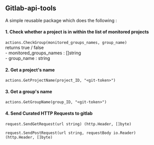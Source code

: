 ## Gitlab-api-tools

A simple reusable package which does the following :

#### 1. Check whether a project is in within the list of monitored projects

``` actions.CheckGroup(monitored_groups_names, group_name)  ``` <br>
       returns true / false <br>
        - monitored_groups_names : []string <br>
        - group_name              : string <br>

#### 2. Get a project's name

``` actions.GetProjectName(project_ID, "<git-token>") ```

#### 3. Get a group's name

``` actions.GetGroupName(group_ID, "<git-token>") ```

#### 4. Send Curated HTTP Requests to gitlab

``` request.SendGetRequest(url string) (http.Header, []byte) ```

``` request.SendPostRequest(url string, requestBody io.Reader) (http.Header, []byte) ```

